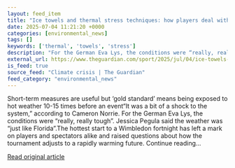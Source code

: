 ```yaml
---
layout: feed_item
title: "Ice towels and thermal stress techniques: how players deal with heat at Wimbledon"
date: 2025-07-04 11:21:20 +0000
categories: [environmental_news]
tags: []
keywords: ['thermal', 'towels', 'stress']
description: "For the German Eva Lys, the conditions were “really, really tough”"
external_url: https://www.theguardian.com/sport/2025/jul/04/ice-towels-and-thermal-stress-coping-techniques-how-players-deal-with-heat-at-wimbledon
is_feed: true
source_feed: "Climate crisis | The Guardian"
feed_category: "environmental_news"
---
```


Short-term measures are useful but ‘gold standard’ means being exposed to hot weather 10-15 times before an event“It was a bit of a shock to the system,” according to Cameron Norrie. For the German Eva Lys, the conditions were “really, really tough”. Jessica Pegula said the weather was “just like Florida”.The hottest start to a Wimbledon fortnight has left a mark on players and spectators alike and raised questions about how the tournament adjusts to a rapidly warming future. Continue reading...

[Read original article](https://www.theguardian.com/sport/2025/jul/04/ice-towels-and-thermal-stress-coping-techniques-how-players-deal-with-heat-at-wimbledon)

